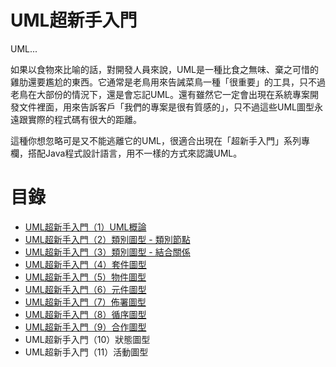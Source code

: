 # UML超新手入門

UML...

如果以食物來比喻的話，對開發人員來說，UML是一種比食之無味、棄之可惜的雞肋還要尷尬的東西。它通常是老鳥用來告誡菜鳥一種「很重要」的工具，只不過老鳥在大部份的情況下，還是會忘記UML。還有雖然它一定會出現在系統專案開發文件裡面，用來告訴客戶「我們的專案是很有質感的」，只不過這些UML圖型永遠跟實際的程式碼有很大的距離。

這種你想忽略可是又不能逃離它的UML，很適合出現在「超新手入門」系列專欄，搭配Java程式設計語言，用不一樣的方式來認識UML。

# 目錄

* [UML超新手入門（1）UML概論](http://www.codedata.com.tw/java/umltutorial-01/)
* [UML超新手入門（2）類別圖型 - 類別節點](http://www.codedata.com.tw/java/umltutorial-02/)
* [UML超新手入門（3）類別圖型 - 結合關係](http://www.codedata.com.tw/java/umltutorial-03/)
* [UML超新手入門（4）套件圖型](http://www.codedata.com.tw/java/umltutorial-04/)
* [UML超新手入門（5）物件圖型](http://www.codedata.com.tw/java/umltutorial-05/)
* [UML超新手入門（6）元件圖型](http://www.codedata.com.tw/java/umltutorial-06/)
* [UML超新手入門（7）佈署圖型](http://www.codedata.com.tw/java/umltutorial-07/)
* [UML超新手入門（8）循序圖型](http://www.codedata.com.tw/java/umltutorial-08/)
* [UML超新手入門（9）合作圖型](http://www.codedata.com.tw/java/umltutorial-09/)
* UML超新手入門（10）狀態圖型
* UML超新手入門（11）活動圖型
